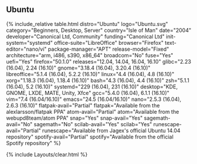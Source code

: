 ## Ubuntu
{% include_relative table.html distro="Ubuntu" logo="Ubuntu.svg" category="Beginners, Desktop, Server" country="Isle of Man" date="2004" developer="Canonical Ltd, Community" funding="Canonical Ltd" init-system="systemd" office-suite="LibreOffice" browser="Firefox" text-editor="nano/vi" package-manager="APT" release-model="Fixed" architecture="arm, i486, s390, x86_64" broadcom="No" fuse="Yes" uefi="Yes" firefox="50.1.0" releases="12.04, 14.04, 16.04, 16.10" glibc="2.23 (16.04), 2.24 (16.10)" gnome="3.18.4 (16.04), 3.20.4 (16.10)" libreoffice="5.1.4 (16.04), 5.2.2 (16.10)" linux="4.4 (16.04), 4.8 (16.10)" xorg="1.18.3 (16.04), 1.18.4 (16.10)" bash="4.3 (16.04), 4.4 (16.10)" zsh="5.1.1 (16.04), 5.2 (16.10)" systemd="229 (16.04), 231 (16.10)" desktop="KDE, GNOME, LXDE, MATE, Unity, Xfce" gcc="5.4.0 (16.04), 6.1.1 (16.10)" vim="7.4 (16.04/16.10)" emacs="24.5 (16.04/16.10)" nano="2.5.3 (16.04), 2.6.3 (16.10)" flatpak-avail="Partial" flatpak="Available from the alexlarsson/flatpak PPA" atom-avail="Partial" atom="Available from the webupd8team/atom PPA" snap="Yes" snap-avail="Yes" sagemath-avail="No" sagemath="No" scilab-avail="Yes" scilab="Yes" runescape-avail="Partial" runescape="Available from Jagex's official Ubuntu 14.04 repository" spotify-avail="Partial" spotify="Available from the official Spotify repository" %}

{% include Layouts/clear.html %}
